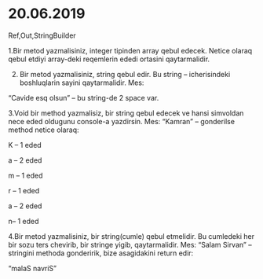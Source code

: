 # 20.06.2019

Ref,Out,StringBuilder



1.Bir metod yazmalisiniz, integer tipinden array qebul edecek. Netice olaraq qebul etdiyi array-deki reqemlerin ededi ortasini qaytarmalidir.



2. Bir metod yazmalisiniz, string qebul edir. Bu string – icherisindeki boshluqlarin sayini qaytarmalidir. Mes:

“Cavide esq olsun” – bu string-de 2 space var.



3.Void bir method yazmalisiz, bir string qebul edecek ve hansi simvoldan nece eded oldugunu console-a yazdirsin. Mes: “Kamran” – gonderilse method netice olaraq:

K – 1 eded

a – 2 eded

m – 1 eded

r – 1 eded

a – 2 eded

n– 1 eded



4.Bir metod yazmalisiniz, bir string(cumle) qebul etmelidir. Bu cumledeki her bir sozu ters chevirib, bir stringe yigib, qaytarmalidir. Mes:
“Salam Sirvan” – stringini methoda gonderirik, bize asagidakini return edir:

“malaS navriS”
